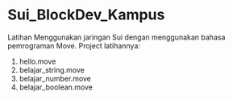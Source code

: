 # Sui_BlockDev_Kampus

Latihan Menggunakan jaringan Sui dengan menggunakan bahasa pemrograman Move.
Project latihannya:
1. hello.move
2. belajar_string.move
3. belajar_number.move
4. belajar_boolean.move
